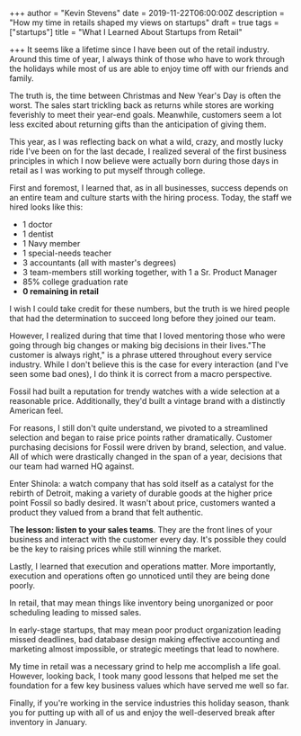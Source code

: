+++
author = "Kevin Stevens"
date = 2019-11-22T06:00:00Z
description = "How my time in retails shaped my views on startups"
draft = true
tags = ["startups"]
title = "What I Learned About Startups from Retail"

+++
It seems like a lifetime since I have been out of the retail industry. Around this time of year, I always think of those who have to work through the holidays while most of us are able to enjoy time off with our friends and family.

The truth is, the time between Christmas and New Year's Day is often the worst. The sales start trickling back as returns while stores are working feverishly to meet their year-end goals. Meanwhile, customers seem a lot less excited about returning gifts than the anticipation of giving them.

This year, as I was reflecting back on what a wild, crazy, and mostly lucky ride I've been on for the last decade, I realized several of the first business principles in which I now believe were actually born during those days in retail as I was working to put myself through college.

First and foremost, I learned that, as in all businesses, success depends on an entire team and culture starts with the hiring process. Today, the staff we hired looks like this:

* 1 doctor
* 1 dentist
* 1 Navy member
* 1 special-needs teacher
* 3 accountants (all with master's degrees)
* 3 team-members still working together, with 1 a Sr. Product Manager
* 85% college graduation rate
* **0 remaining in retail**

I wish I could take credit for these numbers, but the truth is we hired people that had the determination to succeed long before they joined our team. 

However, I realized during that time that I loved mentoring those who were going through big changes or making big decisions in their lives."The customer is always right," is a phrase uttered throughout every service industry. While I don't believe this is the case for every interaction (and I've seen some bad ones), I do think it is correct from a macro perspective.

Fossil had built a reputation for trendy watches with a wide selection at a reasonable price. Additionally, they'd built a vintage brand with a distinctly American feel.

For reasons, I still don't quite understand, we pivoted to a streamlined selection and began to raise price points rather dramatically. Customer purchasing decisions for Fossil were driven by brand, selection, and value. All of which were drastically changed in the span of a year, decisions that our team had warned HQ against.

Enter Shinola: a watch company that has sold itself as a catalyst for the rebirth of Detroit, making a variety of durable goods at the higher price point Fossil so badly desired. It wasn't about price, customers wanted a product they valued from a brand that felt authentic.

T**he lesson: listen to your sales teams**. They are the front lines of your business and interact with the customer every day. It's possible they could be the key to raising prices while still winning the market.

Lastly, I learned that execution and operations matter. More importantly, execution and operations often go unnoticed until they are being done poorly.

In retail, that may mean things like inventory being unorganized or poor scheduling leading to missed sales.

In early-stage startups, that may mean poor product organization leading missed deadlines, bad database design making effective accounting and marketing almost impossible, or strategic meetings that lead to nowhere.

My time in retail was a necessary grind to help me accomplish a life goal. However, looking back, I took many good lessons that helped me set the foundation for a few key business values which have served me well so far.

Finally, if you're working in the service industries this holiday season, thank you for putting up with all of us and enjoy the well-deserved break after inventory in January.